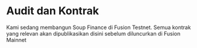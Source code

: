 # Audit dan Kontrak

Kami sedang membangun Soup Finance di Fusion Testnet. Semua kontrak yang relevan akan dipublikasikan disini sebelum diluncurkan di Fusion Mainnet
